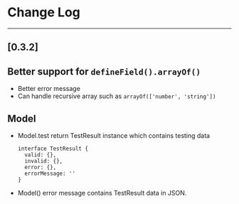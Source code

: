 # Change Log
---

[0.3.2]
---
## Better support for `defineField().arrayOf()`
- Better error message
- Can handle recursive array such as `arrayOf(['number', 'string'])`
## Model
- Model.test return TestResult instance which contains testing data
  ```
  interface TestResult {
    valid: {},
    invalid: {},
    error: {},
    errorMessage: ''
  }
  ```
- Model() error message contains TestResult data in JSON.